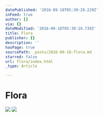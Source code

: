 ```yaml
---
datePublished: '2016-09-18T05:39:20.229Z'
inFeed: true
author: []
via: {}
dateModified: '2016-09-18T05:39:19.739Z'
title: Flora
publisher: {}
description: ''
hasPage: true
sourcePath: _posts/2016-09-18-flora.md
starred: false
url: flora/index.html
_type: Article

---
```

# Flora
![](https://the-grid-user-content.s3-us-west-2.amazonaws.com/45963d07-80cd-412a-a48e-a0e4cbfe9033.jpg)
![](https://the-grid-user-content.s3-us-west-2.amazonaws.com/bed13935-7832-42d9-850c-602aff25da01.jpg)